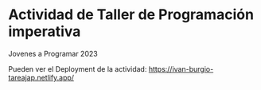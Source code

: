 # Actividad de Taller de Programación imperativa
Jovenes a Programar 2023

Pueden ver el Deployment de la actividad: https://ivan-burgio-tareajap.netlify.app/
